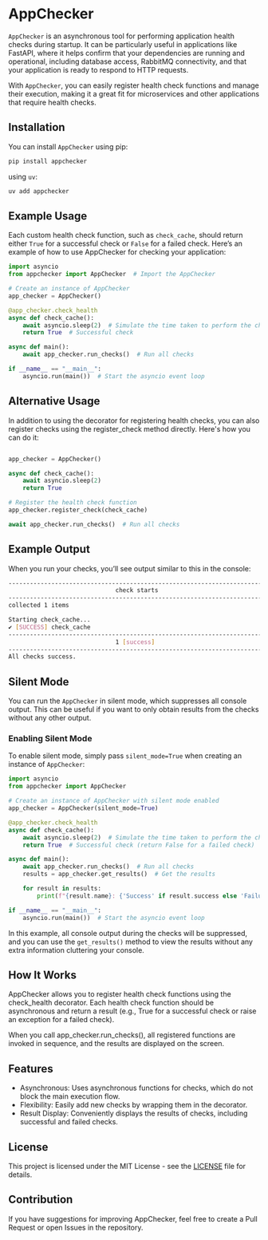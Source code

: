 # AppChecker

`AppChecker` is an asynchronous tool for performing application health checks during startup. It can be particularly useful in applications like FastAPI, where it helps confirm that your dependencies are running and operational, including database access, RabbitMQ connectivity, and that your application is ready to respond to HTTP requests. 

With `AppChecker`, you can easily register health check functions and manage their execution, making it a great fit for microservices and other applications that require health checks.

## Installation

You can install `AppChecker` using pip:

```bash
pip install appchecker
```

using `uv`:

```bash
uv add appchecker
```

## Example Usage
Each custom health check function, such as `check_cache`, should return either `True` for a successful check or `False` for a failed check. Here’s an example of how to use AppChecker for checking your application:

```python
import asyncio
from appchecker import AppChecker  # Import the AppChecker

# Create an instance of AppChecker
app_checker = AppChecker()

@app_checker.check_health
async def check_cache():
    await asyncio.sleep(2)  # Simulate the time taken to perform the check
    return True  # Successful check

async def main():
    await app_checker.run_checks()  # Run all checks

if __name__ == "__main__":
    asyncio.run(main())  # Start the asyncio event loop
```

## Alternative Usage

In addition to using the decorator for registering health checks, you can also register checks using the register_check method directly. Here's how you can do it:
```python

app_checker = AppChecker()

async def check_cache():
    await asyncio.sleep(2)
    return True

# Register the health check function
app_checker.register_check(check_cache)

await app_checker.run_checks()  # Run all checks
```


## Example Output

When you run your checks, you’ll see output similar to this in the console:
```bash
---------------------------------------------------------------------------
                              check starts
---------------------------------------------------------------------------
collected 1 items

Starting check_cache...
✔ [SUCCESS] check_cache
---------------------------------------------------------------------------
                              1 [success]
---------------------------------------------------------------------------
All checks success.
```

## Silent Mode

You can run the `AppChecker` in silent mode, which suppresses all console output. This can be useful if you want to only obtain results from the checks without any other output.

### Enabling Silent Mode

To enable silent mode, simply pass `silent_mode=True` when creating an instance of `AppChecker`:

```python
import asyncio
from appchecker import AppChecker

# Create an instance of AppChecker with silent mode enabled
app_checker = AppChecker(silent_mode=True)

@app_checker.check_health
async def check_cache():
    await asyncio.sleep(2)  # Simulate the time taken to perform the check
    return True  # Successful check (return False for a failed check)

async def main():
    await app_checker.run_checks()  # Run all checks
    results = app_checker.get_results()  # Get the results

    for result in results:
        print(f"{result.name}: {'Success' if result.success else 'Failure'}")

if __name__ == "__main__":
    asyncio.run(main())  # Start the asyncio event loop
```
In this example, all console output during the checks will be suppressed, and you can use the `get_results()` method to view the results without any extra information cluttering your console.


## How It Works

AppChecker allows you to register health check functions using the check_health decorator. Each health check function should be asynchronous and return a result (e.g., True for a successful check or raise an exception for a failed check).

When you call app_checker.run_checks(), all registered functions are invoked in sequence, and the results are displayed on the screen.

## Features

- Asynchronous: Uses asynchronous functions for checks, which do not block the main execution flow.
- Flexibility: Easily add new checks by wrapping them in the decorator.
- Result Display: Conveniently displays the results of checks, including successful and failed checks.

## License

This project is licensed under the MIT License - see the [LICENSE](LICENSE) file for details.

## Contribution

If you have suggestions for improving AppChecker, feel free to create a Pull Request or open Issues in the repository.
